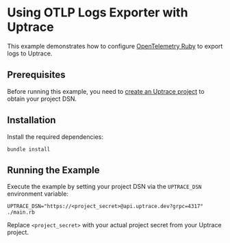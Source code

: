 # Using OTLP Logs Exporter with Uptrace

This example demonstrates how to configure
[OpenTelemetry Ruby](https://uptrace.dev/get/opentelemetry-ruby) to export logs to Uptrace.

## Prerequisites

Before running this example, you need to [create an Uptrace project](https://uptrace.dev/get) to
obtain your project DSN.

## Installation

Install the required dependencies:

```shell
bundle install
```

## Running the Example

Execute the example by setting your project DSN via the `UPTRACE_DSN` environment variable:

```shell
UPTRACE_DSN="https://<project_secret>@api.uptrace.dev?grpc=4317" ./main.rb
```

Replace `<project_secret>` with your actual project secret from your Uptrace project.
